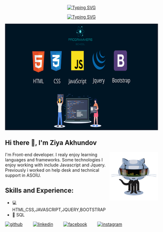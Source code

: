 <p align="center">
<a href="https://git.io/typing-svg"><img src="https://readme-typing-svg.demolab.com?font=Fira+Code&pause=1000&center=true&repeat=false&width=435&lines=Ziya+Akhundov" alt="Typing SVG" /></a>
</p>

<p align="center">
    <a href="https://git.io/typing-svg"><img src="https://readme-typing-svg.demolab.com?font=Fira+Code&pause=1000&center=true&width=435&lines=Frontend+Developer;Always+learning+new+things" alt="Typing SVG" /></a>
</p>
  <img align="center" margin="auto" height="350px" width="700px" src="https://github.com/ZiyaAkhundov/ZiyaAkhundov/blob/main/front-end.png?raw=true"/>
<!-- ![Web Development](https://github.com/ZiyaAkhundov/ZiyaAkhundov/blob/main/front-end.png?raw=true) -->

## Hi there 👋, I'm Ziya Akhundov
<img align="right" alt="GIF" height="160px" src="https://github.com/ZiyaAkhundov/ZiyaAkhundov/blob/main/ZiyaAkhundov.gif?raw=true"/>

I'm Front-end developer. I realy enjoy learning languages and frameworks. Some technologies I enjoy working with include Javascript and Jquery. Previously i worked on help desk and technical support in ASOİU.

## Skills and Experience: 
* 💻 HTML,CSS,JAVASCRIPT,JQUERY,BOOTSTRAP
* 💾 SQL
<!-- <a href="https://github.com/ZiyaAkhundov"
<img align="left" alt="github" width="30px" style="padding-right:10px;" src="https://cdn.jsdelivr.net/gh/devicons/devicon/icons/github/github-original.svg">
</a> -->
[<img src='https://cdn-icons-png.flaticon.com/512/25/25231.png' alt='github' style="padding-right: 30px" height='40'>](https://github.com/ZiyaAkhundov)  [<img src='https://cdn.freebiesupply.com/logos/large/2x/linkedin-icon-logo-png-transparent.png' alt='linkedin' style="padding-right: 30px" height='40'>](https://www.linkedin.com/in/ziya-akhundov-b69132242/) [<img src='https://upload.wikimedia.org/wikipedia/commons/thumb/0/05/Facebook_Logo_%282019%29.png/1024px-Facebook_Logo_%282019%29.png' alt='facebook' style="padding-right: 30px" height='40'>](https://www.facebook.com/ziya.akhundov)  [<img src='https://upload.wikimedia.org/wikipedia/commons/thumb/a/a5/Instagram_icon.png/2048px-Instagram_icon.png' alt='instagram' style="padding-right: 30px" height='40'>](https://www.instagram.com/akhundov_ziya)  

